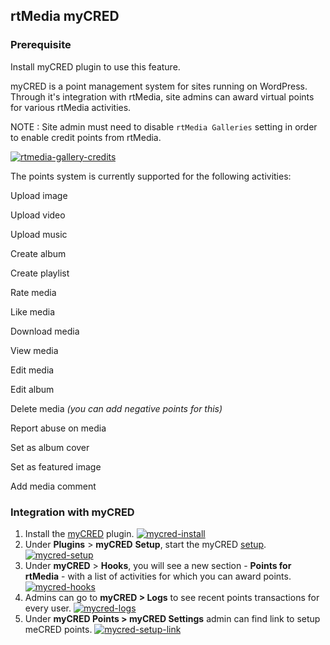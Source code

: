 ## rtMedia myCRED


### Prerequisite


Install myCRED plugin to use this feature.

myCRED is a point management system for sites running on WordPress. Through it's integration with rtMedia, site admins can award virtual points for various rtMedia activities.

NOTE : Site admin must need to disable ```rtMedia Galleries``` setting in order to enable credit points from rtMedia.

[![rtmedia-gallery-credits](https://cloud.githubusercontent.com/assets/7771963/11421742/95b3f0e8-945c-11e5-8d31-a4250b7aa67d.png)]((https://cloud.githubusercontent.com/assets/7771963/11421742/95b3f0e8-945c-11e5-8d31-a4250b7aa67d.png))

The points system is currently supported for the following activities:

 Upload image

 Upload video

 Upload music

 Create album

 Create playlist

 Rate media

 Like media

 Download media

 View media

 Edit media

 Edit album

 Delete media _(you can add negative points for this)_

 Report abuse on media

 Set as album cover

 Set as featured image

 Add media comment


### Integration with myCRED


1. Install the [myCRED](http://wordpress.org/plugins/mycred/) plugin.
[![mycred-install](https://rtcamp.com/wp-content/uploads/2013/10/mycred-install_thumb.png)](https://rtcamp.com/wp-content/uploads/2013/10/mycred-install_thumb.png)
2. Under **Plugins** > **myCRED** **Setup**, start the myCRED [setup](http://mycred.me/support/tutorials/how-to-install-and-setup-mycred/).
[![mycred-setup](https://rtcamp.com/wp-content/uploads/2013/10/mycred-setup_thumb.png)](https://rtcamp.com/wp-content/uploads/2013/10/mycred-setup_thumb.png)
3. Under **myCRED** > **Hooks**, you will see a new section - **Points for rtMedia** - with a list of activities for which you can award points.
[![mycred-hooks](https://rtcamp.com/wp-content/uploads/2013/10/mycred-hooks_thumb.png)](https://rtcamp.com/wp-content/uploads/2013/10/mycred-hooks_thumb.png)
4. Admins can go to **myCRED > Logs** to see recent points transactions for every user.
[![mycred-logs](https://rtcamp.com/wp-content/uploads/2013/10/mycred-logs_thumb.png)](https://rtcamp.com/wp-content/uploads/2013/10/mycred-logs_thumb.png)
5. Under **myCRED Points > myCRED Settings** admin can find link to setup meCRED points.
[![mycred-setup-link](https://cloud.githubusercontent.com/assets/7771963/7860722/1b47a886-0569-11e5-8b87-9dc6afe4c80b.png)](https://cloud.githubusercontent.com/assets/7771963/7860722/1b47a886-0569-11e5-8b87-9dc6afe4c80b.png)
